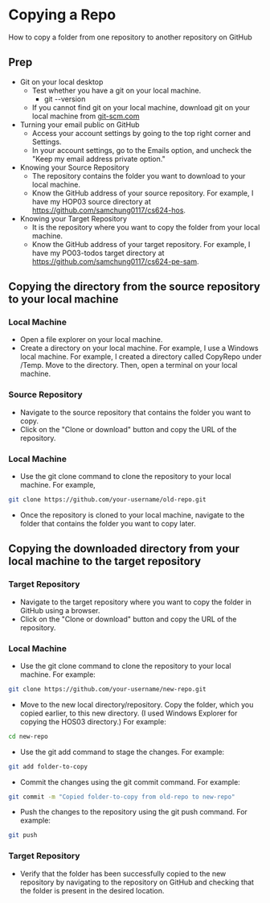 # Copying a Repo
How to copy a folder from one repository to another repository on GitHub
## Prep
* Git on your local desktop
  * Test whether you have a git on your local machine.
    * git --version
  * If you cannot find git on your local machine, download git on your local machine from [git-scm.com](https://git-scm.com/downloads)
* Turning your email public on GitHub
  *  Access your account settings by going to the top right corner and Settings.
  * In your account settings, go to the Emails option, and uncheck the "Keep my email address private option."
* Knowing your Source Repository
  * The repository contains the folder you want to download to your local machine.
  * Know the GitHub address of  your source repository. For example, I have my HOP03 source directory at https://github.com/samchung0117/cs624-hos.
* Knowing your Target Repository
  * It is the repository where you want to copy the folder from your local machine. 
  * Know the GitHub address of  your target repository. For example, I have my PO03-todos target directory at https://github.com/samchung0117/cs624-pe-sam.

## Copying the directory from the source repository to your local machine
### Local Machine
* Open a file explorer on your local machine.
* Create a directory on your local machine. For example, I use a Windows local machine. For example, I created a directory called CopyRepo under /Temp. Move to the directory. Then, open a terminal on your local machine.
### Source Repository
* Navigate to the source repository that contains the folder you want to copy.
* Click on the "Clone or download" button and copy the URL of the repository.
### Local Machine
* Use the git clone command to clone the repository to your local machine. For example, 
```sh
git clone https://github.com/your-username/old-repo.git
```
* Once the repository is cloned to your local machine, navigate to the folder that contains the folder you want to copy later.

## Copying the downloaded directory from your local machine to the target repository
### Target Repository
* Navigate to the target repository where you want to copy the folder in GitHub using a browser.
* Click on the "Clone or download" button and copy the URL of the repository.
### Local Machine
* Use the git clone command to clone the repository to your local machine. For example:
```sh
git clone https://github.com/your-username/new-repo.git
```
* Move to the new local directory/repository. Copy the folder, which you copied earlier, to this new directory. (I used Windows Explorer for copying the HOS03 directory.) For example:
```sh
cd new-repo
```
* Use the git add command to stage the changes. For example:
```sh
git add folder-to-copy
```
* Commit the changes using the git commit command. For example:
```sh
git commit -m "Copied folder-to-copy from old-repo to new-repo"
```
* Push the changes to the repository using the git push command. For example:
```sh
git push
```
### Target Repository
* Verify that the folder has been successfully copied to the new repository by navigating to the repository on GitHub and checking that the folder is present in the desired location.
